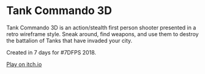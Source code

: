 # Tank Commando 3D

Tank Commando 3D is an action/stealth first person shooter presented in a retro wireframe style. Sneak around, find weapons, and use them to destroy the battalion of Tanks that have invaded your city.

Created in 7 days for #7DFPS 2018.

[Play on itch.io](https://dan200.itch.io/tank-commando-3d)
